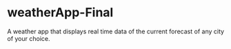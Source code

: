 # weatherApp-Final
 A weather app that displays real time data of the current forecast of any city of your choice. 
